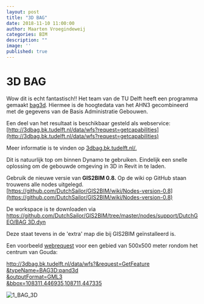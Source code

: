 ```yaml
---
layout: post
title: "3D BAG"
date: 2018-11-10 11:00:00
author: Maarten Vroegindeweij
categories: BIM
description: ""
image: ''
published: true
---
```


# 3D BAG

Wow dit is echt fantastisch!! Het team van de TU Delft heeft een programma gemaakt [bag3d](https://github.com/tudelft3d/bag3d).
Hiermee is de hoogtedata van het AHN3 gecombineerd met de gegevens van de Basis Administratie Gebouwen.

Een deel van het resultaat is beschikbaar gesteld als webservice: [http://3dbag.bk.tudelft.nl/data/wfs?request=getcapabilities](http://3dbag.bk.tudelft.nl/data/wfs?request=getcapabilities)

Meer informatie is te vinden op [3dbag.bk.tudelft.nl/.](http://3dbag.bk.tudelft.nl/)

Dit is natuurlijk top om binnen Dynamo te gebruiken. Eindelijk een snelle oplossing om de gebouwde omgeving in 3D in Revit in te laden.

Gebruik de nieuwe versie van **GIS2BIM 0.8.** Op de wiki op GitHub staan trouwens alle nodes uitgelegd. [https://github.com/DutchSailor/GIS2BIM/wiki/Nodes-version-0.8](https://github.com/DutchSailor/GIS2BIM/wiki/Nodes-version-0.8)

De workspace is te downloaden via [https://github.com/DutchSailor/GIS2BIM/tree/master/nodes/support/DutchGEO/BAG 3D.dyn](https://github.com/DutchSailor/GIS2BIM/tree/master/nodes/support/DutchGEO/BAG%203D.dyn)

Deze staat tevens in de 'extra' map die bij GIS2BIM geïnstalleerd is.

Een voorbeeld [webrequest](http://3dbag.bk.tudelft.nl/data/wfs?&request=GetFeature%20&typeName=BAG3D:pand3d%20&outputFormat=GML3%20&bbox=108311,446935,108711,447335) voor een gebied van 500x500 meter rondom het centrum van Gouda:

[http://3dbag.bk.tudelft.nl/data/wfs?&request=GetFeature<br>
&typeName=BAG3D:pand3d<br>
&outputFormat=GML3<br>
&bbox=108311,446935,108711,447335](http://3dbag.bk.tudelft.nl/data/wfs?&request=GetFeature&typeName=BAG3D:pand3d&outputFormat=GML3&bbox=108311,446935,108711,447335)

![1_BAG_3D](https://raw.githubusercontent.com/3BMLabs/LABS/master/assets/blog_assets/2018-11-10/1_BAG_3D.gif)

